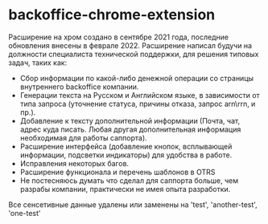 # backoffice-chrome-extension

Расширение на хром создано в сентябре 2021 года, последние обновления внесены в феврале 2022.
Расширение написал будучи на должности специалиста технической поддержки, для решения типовых задач, таких как:
- Сбор информации по какой-либо денежной операции со страницы внутреннего backoffice компании.
- Генерации текста на Русском и Английском языке, в зависимости от типа запроса (уточнение статуса, причины отказа, запрос arn\rrn, и пр.).
- Добавление к тексту дополнительной информации (Почта, чат, адрес куда писать. Любая другая дополнительная информация необходимая для работы саппорта).
- Расширение интерфейса (добавление кнопок, всплывающей информации, подсветки индикаторы) для удобства в работе.
- Исправления некоторых багов.
- Расширение функционала и перечень шаблонов в OTRS 
- Не постесняюсь думать что сделал для саппорта больше, чем разрабы компании, практически не имея опыта разработки.

Все сенсетивные данные удалены или заменены на 'test', 'another-test', 'one-test'
